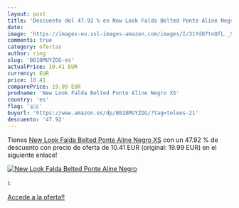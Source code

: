 ```yaml
---
layout: post
title: 'Descuento del 47.92 % en New Look Falda Belted Ponte Aline Negro '
date: 
image: 'https://images-eu.ssl-images-amazon.com/images/I/31Yd07tnQfL._SL200_.jpg'
comments: true
category: ofertas
author: ring
slug: 'B018MUYZOG-es'
actualPrice: 10.41 EUR
currency: EUR
price: 10.41
comparePrice: 19.99 EUR
prodname: 'New Look Falda Belted Ponte Aline Negro XS'
country: 'es'
flag: '🇪🇸'
buyurl: 'https://www.amazon.es/dp/B018MUYZOG/?tag=tolees-21'
descuento: '47.92'
---
```


Tienes [New Look Falda Belted Ponte Aline Negro XS](https://www.amazon.es/dp/B018MUYZOG/?tag=tolees-21) con un 47.92 % de descuento con precio de oferta de 10.41 EUR (original: 19.99 EUR) en el siguiente enlace!

[![New Look Falda Belted Ponte Aline Negro ](https://images-eu.ssl-images-amazon.com/images/I/31Yd07tnQfL._SL200_.jpg)](https://www.amazon.es/dp/B018MUYZOG/?tag=tolees-21)

ℹ️:


[Accede a la oferta!!](https://www.amazon.es/dp/B018MUYZOG/?tag=tolees-21)

